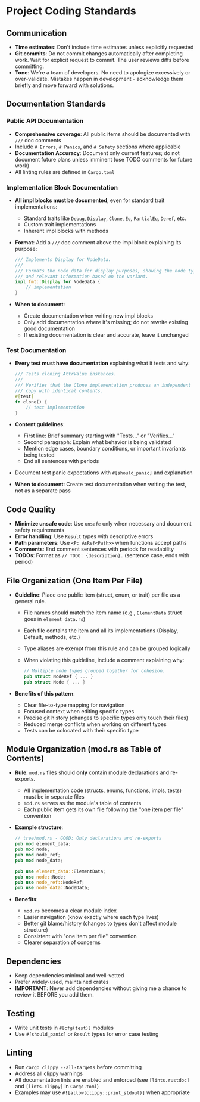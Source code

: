 # Project Coding Standards

## Communication

- **Time estimates**: Don't include time estimates unless explicitly requested
- **Git commits**: Do not commit changes automatically after completing work. Wait for explicit request to commit. The user reviews diffs before committing.
- **Tone**: We're a team of developers. No need to apologize excessively or over-validate. Mistakes happen in development - acknowledge them briefly and move forward with solutions.

## Documentation Standards

### Public API Documentation

- **Comprehensive coverage**: All public items should be documented with `///` doc comments
- Include `# Errors`, `# Panics`, and `# Safety` sections where applicable
- **Documentation Accuracy**: Document only current features; do not document future plans unless imminent (use TODO comments for future work)
- All linting rules are defined in `Cargo.toml`

### Implementation Block Documentation

- **All impl blocks must be documented**, even for standard trait implementations:
  - Standard traits like `Debug`, `Display`, `Clone`, `Eq`, `PartialEq`, `Deref`, etc.
  - Custom trait implementations
  - Inherent impl blocks with methods
- **Format**: Add a `///` doc comment above the impl block explaining its purpose:

  ```rust
  /// Implements Display for NodeData.
  ///
  /// Formats the node data for display purposes, showing the node type
  /// and relevant information based on the variant.
  impl fmt::Display for NodeData {
      // implementation
  }
  ```

- **When to document**:
  - Create documentation when writing new impl blocks
  - Only add documentation where it's missing; do not rewrite existing good documentation
  - If existing documentation is clear and accurate, leave it unchanged

### Test Documentation

- **Every test must have documentation** explaining what it tests and why:

  ```rust
  /// Tests cloning AttrValue instances.
  ///
  /// Verifies that the Clone implementation produces an independent
  /// copy with identical contents.
  #[test]
  fn clone() {
      // test implementation
  }
  ```

- **Content guidelines**:
  - First line: Brief summary starting with "Tests..." or "Verifies..."
  - Second paragraph: Explain what behavior is being validated
  - Mention edge cases, boundary conditions, or important invariants being tested
  - End all sentences with periods
- Document test panic expectations with `#[should_panic]` and explanation
- **When to document**: Create test documentation when writing the test, not as a separate pass

## Code Quality

- **Minimize unsafe code**: Use `unsafe` only when necessary and document safety requirements
- **Error handling**: Use `Result` types with descriptive errors
- **Path parameters**: Use `<P: AsRef<Path>>` when functions accept paths
- **Comments**: End comment sentences with periods for readability
- **TODOs**: Format as `// TODO: {description}.` (sentence case, ends with period)

## File Organization (One Item Per File)

- **Guideline**: Place one public item (struct, enum, or trait) per file as a general rule.
  - File names should match the item name (e.g., `ElementData` struct goes in `element_data.rs`)
  - Each file contains the item and all its implementations (Display, Default, methods, etc.)
  - Type aliases are exempt from this rule and can be grouped logically
  - When violating this guideline, include a comment explaining why:

    ```rust
    // Multiple node types grouped together for cohesion.
    pub struct NodeRef { ... }
    pub struct Node { ... }
    ```

- **Benefits of this pattern**:
  - Clear file-to-type mapping for navigation
  - Focused context when editing specific types
  - Precise git history (changes to specific types only touch their files)
  - Reduced merge conflicts when working on different types
  - Tests can be colocated with their specific type

## Module Organization (mod.rs as Table of Contents)

- **Rule**: `mod.rs` files should **only** contain module declarations and re-exports.
  - All implementation code (structs, enums, functions, impls, tests) must be in separate files
  - `mod.rs` serves as the module's table of contents
  - Each public item gets its own file following the "one item per file" convention
- **Example structure**:

  ```rust
  // tree/mod.rs - GOOD: Only declarations and re-exports
  pub mod element_data;
  pub mod node;
  pub mod node_ref;
  pub mod node_data;

  pub use element_data::ElementData;
  pub use node::Node;
  pub use node_ref::NodeRef;
  pub use node_data::NodeData;
  ```

- **Benefits**:
  - `mod.rs` becomes a clear module index
  - Easier navigation (know exactly where each type lives)
  - Better git blame/history (changes to types don't affect module structure)
  - Consistent with "one item per file" convention
  - Clearer separation of concerns

## Dependencies

- Keep dependencies minimal and well-vetted
- Prefer widely-used, maintained crates
- **IMPORTANT**: Never add dependencies without giving me a chance to review it BEFORE you add them.

## Testing

- Write unit tests in `#[cfg(test)]` modules
- Use `#[should_panic]` or `Result` types for error case testing

## Linting

- Run `cargo clippy --all-targets` before committing
- Address all clippy warnings
- All documentation lints are enabled and enforced (see `[lints.rustdoc]` and `[lints.clippy]` in `Cargo.toml`)
- Examples may use `#![allow(clippy::print_stdout)]` when appropriate

